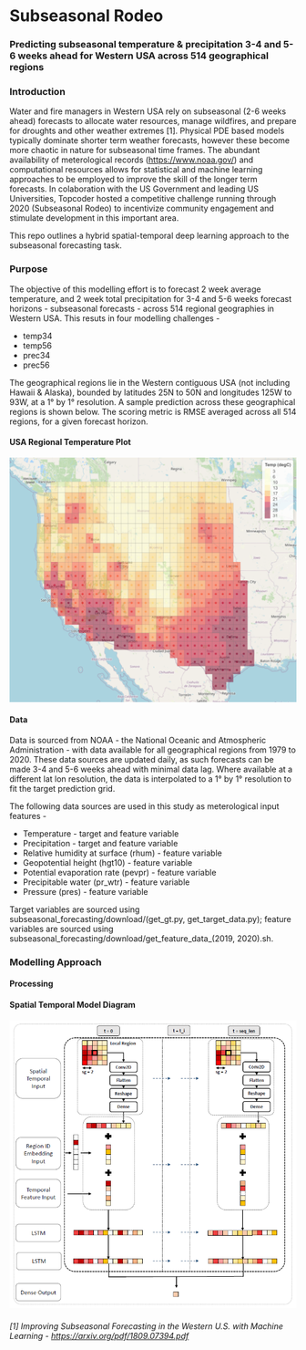 # Subseasonal Rodeo

### **Predicting subseasonal temperature & precipitation 3-4 and 5-6 weeks ahead for Western USA across 514 geographical regions**

### Introduction

Water and fire managers in Western USA rely on subseasonal (2-6 weeks ahead) forecasts to allocate water resources, manage wildfires, and prepare for droughts and other weather extremes [1]. Physical PDE based models typically dominate shorter term weather forecasts, however these become more chaotic in nature for subseasonal time frames. The abundant availability of meterological records (https://www.noaa.gov/) and computational resources allows for statistical and machine learning approaches to be employed to improve the skill of the longer term forecasts. In colaboration with the US Government and leading US Universities, Topcoder hosted a competitive challenge running through 2020 (Subseasonal Rodeo) to incentivize community engagement and stimulate development in this important area.

This repo outlines a hybrid spatial-temporal deep learning approach to the subseasonal forecasting task.

### Purpose

The objective of this modelling effort is to forecast 2 week average temperature, and 2 week total precipitation for 3-4 and 5-6 weeks forecast horizons - subseasonal forecasts - across 514 regional geographies in Western USA. This resuts in four modelling challenges - 

- temp34
- temp56
- prec34
- prec56

The geographical regions lie in the Western contiguous USA (not including Hawaii & Alaska), bounded by latitudes 25N to 50N and longitudes 125W to 93W, at a 1° by 1° resolution. A sample prediction across these geographical regions is shown below. The scoring metric is RMSE averaged across all 514 regions, for a given forecast horizon.

#### USA Regional Temperature Plot
![USA Regional Temperature Plot](subseasonal_forecasting/plotting/usa_regional_temperature_plot.png)

#### Data

Data is sourced from NOAA - the National Oceanic and Atmospheric Administration - with data available for all geographical regions from 1979 to 2020. These data sources are updated daily, as such forecasts can be made 3-4 and 5-6 weeks ahead with minimal data lag. Where available at a different lat lon resolution, the data is interpolated to a 1° by 1° resolution to fit the target prediction grid.

The following data sources are used in this study as meterological input features - 

- Temperature - target and feature variable
- Precipitation - target and feature variable
- Relative humidity at surface (rhum) - feature variable
- Geopotential height (hgt10) - feature variable
- Potential evaporation rate (pevpr) - feature variable
- Precipitable water (pr_wtr) - feature variable
- Pressure (pres) - feature variable

Target variables are sourced using subseasonal_forecasting/download/(get_gt.py, get_target_data.py); feature variables are sourced using subseasonal_forecasting/download/get_feature_data_(2019, 2020).sh.

### Modelling Approach

#### Processing

#### Spatial Temporal Model Diagram
![Spatial Temporal Model Diagram](subseasonal_forecasting/plotting/spatial_temporal_model_diagram.png)





###### [1] *Improving Subseasonal Forecasting in the Western U.S. with Machine Learning - https://arxiv.org/pdf/1809.07394.pdf*
